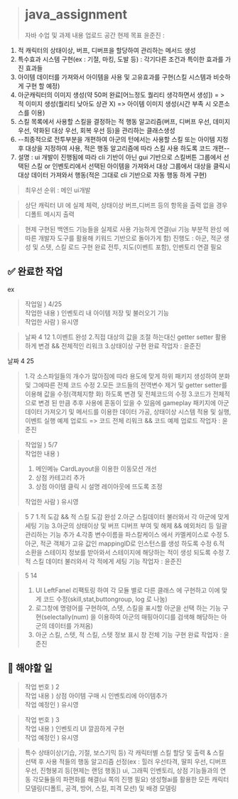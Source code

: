 ># java_assignment
>자바 수업 및 과제 내용 업로드 공간
>현제 목표
>윤준진 : 
1. 적 캐릭터의 상태이상, 버프, 디버프을 할당하여 관리하는 메서드 생성
2. 특수효과 시스템 구현(ex : 기절, 마킹, 도발 등) : 각기다른 조건과 특이한 효과를 가진 효과들
3. 아이템 데이터를 가져와서 아이템을 사용 및 고유효과를 구현(스킬 시스템과 비슷하게 구현 할 예정)
4. 아군캐릭터의 이미지 생성(약 50퍼 완료[어느정도 퀄리티 생각하면서 생성]) = > 적 이미지 생성(퀄리티 낮아도 상관 X) => 아이템 이미지 생성(시간 부족 시 오픈소스를 이용)
5. 스킬 목록에서 사용할 스킬을 결정하는 적 행동 알고리즘(버프, 디버프 우선, 데미지 우선, 약화된 대상 우선, 회복 우선 등)을 관리하는 클래스생성
6. --최종적으로 전투부분을 개편하여 아군의 턴에서는 사용할 스킬 또는 아이템 지정 후 대상을 지정하여 사용, 적은 행동 알고리즘에 따라 스킬 사용 하도록 코드 개편-- 
6. 설명 : ui 개발이 진행됨에 따라 cli 기반이 아닌 gui 기반으로 스킬버튼 그룹에서 선택된 스킬 or 인벤토리에서 선택된 아이템을 가져와서 대상 그룹에서 대상을 클릭시 대상 데이터 가져와서 행동(적은 그대로 cli 기반으로 자동 행동 하게 구현)

> 최우선 순위 : 메인 ui개발

> 상단 캐릭터 UI 에 실제 체력, 상태이상 버프,디버프 등의 항목을 출력 없을 경우 디폴트 메시지 출력

> 현제 구현된 백엔드 기능들을 실제로 사용 가능하게 연결(ui 기능 부분적 완성 에 따른 개발자 도구를 활용해 키워드 기반으로 돌아가게 함)
진행도 : 아군, 적군 생성 및 스텟, 스킬 로드 구현 완료 전투, 지도(이벤트 포함), 인벤토리 연결 필요

## ✅ 완료한 작업  
  ex
> 작업일 ) 4/25  
> 작업한 내용 ) 인벤토리 내 아이템 저장 및 불러오기 기능  
> 작업한 사람 ) 유시영  
 
>날짜 4 12 
>1.이벤트 완성
>2.직접 대상의 값을 조절 하는대신 getter setter 활용하게 변경 && 전체적인 리워크
>3.상태이상 구현 완료
>작업자 : 윤준진

날짜 4 25
>1.각 소스파일들의 개수가 많아짐에 따라 용도에 맞게 하위 패키지 생성하여 분화 및 그에따른 전체 코드 수정
>2.모든 코드들의 전역변수 제거 및 getter setter를 이용해 값을 수정(객체지향 화) 하도록 변경 및 전체코드의 수정
>3.코드가 전체적으로 변경 된 만큼 추후 사용에 혼동이 있을 수 있음에 gameplay 패키지에 아군데이터 가져오기 및 메서드를 이용한 데이터 가공, 상태이상 시스템 적용 및 실행, 이벤트 실행 예제 업로드
>   => 코드 전체 리워크  && 코드 예제 업로드
>작업자 : 윤준진

> 작업일 ) 5/7  
> 작업한 내용 )  
> 1. 메인메뉴 CardLayout을 이용한 이동모션 개선  
> 2. 상점 카테고리 추가   
> 3. 상점 아이템 클릭 시 설명 레이아웃에 뜨도록 조정
>   
> 작업한 사람 ) 유시영  



>5 7
>1.적 도감 && 적 스킬 도감 완성
>2.아군 스킬데이터 불러와서 각 아군에 맞게 세팅 기능
>3.아군의 상태이상 및 버프 디버프 부여 및 해제 && 예외처리 등 일괄 관리하는 기능 추가
>4.각종 변수이름을 파스칼케이스 에서 카멜케이스로 수정
>5.아군, 적군 객체가 고유 값인 mappingID로 인스턴스를 생성 하도록 수정
>6.적 소환을 스테이지 정보를 받아와서 스테이지에 해당하는 적이 생성 되도록 수정
>7.적 스킬 데이터 불러와서 각 적에게 세팅 기능
>작업자 : 윤준진

>5 14
>1. UI LeftFanel 리팩토링 하여 각 모듈 별로 다른 클래스 에 구현하고 이에 맞게 코드 수정(skill,stat,buttongroup, log 로 나눔)
>2. 로그창에 명령어를 구현하여, 스텟, 스킬을 표시할 아군을 선택 하는 기능 구현(selectally(num) 을 이용하여 아군의 매핑아이디를 검색해 해당하는 아군의 데이터를 가져옴)
>3. 아군 스킬, 스텟, 적 스킬, 스텟 정보 표시 창 전체 기능 구현 완료
>작업자 : 윤준진

## 📌 해야할 일

> 작업 번호 ) 2  
> 작업 내용 ) 상점 아이템 구매 시 인벤토리에 아이템추가  
> 작업 예정인 ) 유시영

> 작업 번호 ) 3  
> 작업 내용 ) 인벤토리 UI 깔끔하게 구현  
> 작업 예정인 ) 유시영  




>특수 상태이상(기습, 기절, 보스기믹 등)
>각 캐릭터별 스킬 할당 및 출력 & 스킬 선택 후 사용
>적들의 행동 알고리즘 선정(ex : 힐러 우선타격, 딸피 우선, 디버프 우선, 진형붕괴 등[현제는 랜덤 행동])
>ui, 그래픽
>인벤토리, 상점 기능들과의 연동
>각모듈들의 파편화를 해결(ui 쪽의 진행 필요)
>생성형ai를 활용한 모든 캐릭터 모델링(디폴트, 공격, 방어, 스킬, 피격 모션) 및 배경 모델링
